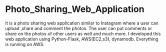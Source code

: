 # Photo_Sharing_Web_Application
It is a photo sharing web application similar to Instagram where a user can upload ,share and comment the photos. 
The user can put comments or share on the photos of other users as well and much more.
I developed this web application using Python-Flask, AWS(EC2,s3), dynamodb. 
Everything is running on AWS.

